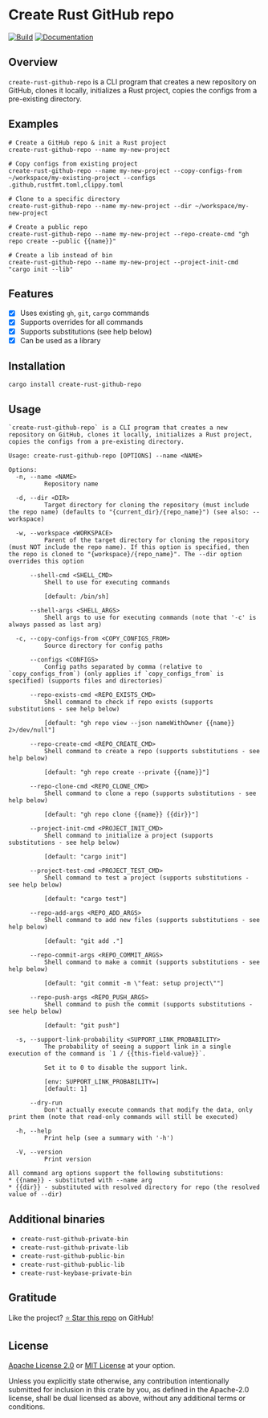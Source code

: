 <!-- DO NOT EDIT -->
<!-- This file is automatically generated by README.ts. -->
<!-- Edit README.ts if you want to make changes. -->

# Create Rust GitHub repo

[![Build](https://github.com/DenisGorbachev/create-rust-github-repo/actions/workflows/ci.yml/badge.svg)](https://github.com/DenisGorbachev/create-rust-github-repo)
[![Documentation](https://docs.rs/create-rust-github-repo/badge.svg)](https://docs.rs/create-rust-github-repo)

## Overview

`create-rust-github-repo` is a CLI program that creates a new repository on GitHub, clones it locally, initializes a Rust project, copies the configs from a pre-existing directory.

## Examples

```shell
# Create a GitHub repo & init a Rust project
create-rust-github-repo --name my-new-project

# Copy configs from existing project
create-rust-github-repo --name my-new-project --copy-configs-from ~/workspace/my-existing-project --configs .github,rustfmt.toml,clippy.toml

# Clone to a specific directory
create-rust-github-repo --name my-new-project --dir ~/workspace/my-new-project

# Create a public repo
create-rust-github-repo --name my-new-project --repo-create-cmd "gh repo create --public {{name}}"

# Create a lib instead of bin
create-rust-github-repo --name my-new-project --project-init-cmd "cargo init --lib"
```

## Features

* [x] Uses existing `gh`, `git`, `cargo` commands
* [x] Supports overrides for all commands
* [x] Supports substitutions (see help below)
* [x] Can be used as a library

## Installation

```shell
cargo install create-rust-github-repo
```

## Usage

```
`create-rust-github-repo` is a CLI program that creates a new repository on GitHub, clones it locally, initializes a Rust project, copies the configs from a pre-existing directory.

Usage: create-rust-github-repo [OPTIONS] --name <NAME>

Options:
  -n, --name <NAME>
          Repository name

  -d, --dir <DIR>
          Target directory for cloning the repository (must include the repo name) (defaults to "{current_dir}/{repo_name}") (see also: --workspace)

  -w, --workspace <WORKSPACE>
          Parent of the target directory for cloning the repository (must NOT include the repo name). If this option is specified, then the repo is cloned to "{workspace}/{repo_name}". The --dir option overrides this option

      --shell-cmd <SHELL_CMD>
          Shell to use for executing commands
          
          [default: /bin/sh]

      --shell-args <SHELL_ARGS>
          Shell args to use for executing commands (note that '-c' is always passed as last arg)

  -c, --copy-configs-from <COPY_CONFIGS_FROM>
          Source directory for config paths

      --configs <CONFIGS>
          Config paths separated by comma (relative to `copy_configs_from`) (only applies if `copy_configs_from` is specified) (supports files and directories)

      --repo-exists-cmd <REPO_EXISTS_CMD>
          Shell command to check if repo exists (supports substitutions - see help below)
          
          [default: "gh repo view --json nameWithOwner {{name}} 2>/dev/null"]

      --repo-create-cmd <REPO_CREATE_CMD>
          Shell command to create a repo (supports substitutions - see help below)
          
          [default: "gh repo create --private {{name}}"]

      --repo-clone-cmd <REPO_CLONE_CMD>
          Shell command to clone a repo (supports substitutions - see help below)
          
          [default: "gh repo clone {{name}} {{dir}}"]

      --project-init-cmd <PROJECT_INIT_CMD>
          Shell command to initialize a project (supports substitutions - see help below)
          
          [default: "cargo init"]

      --project-test-cmd <PROJECT_TEST_CMD>
          Shell command to test a project (supports substitutions - see help below)
          
          [default: "cargo test"]

      --repo-add-args <REPO_ADD_ARGS>
          Shell command to add new files (supports substitutions - see help below)
          
          [default: "git add ."]

      --repo-commit-args <REPO_COMMIT_ARGS>
          Shell command to make a commit (supports substitutions - see help below)
          
          [default: "git commit -m \"feat: setup project\""]

      --repo-push-args <REPO_PUSH_ARGS>
          Shell command to push the commit (supports substitutions - see help below)
          
          [default: "git push"]

  -s, --support-link-probability <SUPPORT_LINK_PROBABILITY>
          The probability of seeing a support link in a single execution of the command is `1 / {{this-field-value}}`.
          
          Set it to 0 to disable the support link.
          
          [env: SUPPORT_LINK_PROBABILITY=]
          [default: 1]

      --dry-run
          Don't actually execute commands that modify the data, only print them (note that read-only commands will still be executed)

  -h, --help
          Print help (see a summary with '-h')

  -V, --version
          Print version

All command arg options support the following substitutions:
* {{name}} - substituted with --name arg
* {{dir}} - substituted with resolved directory for repo (the resolved value of --dir)
```

## Additional binaries

* `create-rust-github-private-bin`
* `create-rust-github-private-lib`
* `create-rust-github-public-bin`
* `create-rust-github-public-lib`
* `create-rust-keybase-private-bin`

## Gratitude

Like the project? [⭐ Star this repo](https://github.com/DenisGorbachev/create-rust-github-repo) on GitHub!

## License

[Apache License 2.0](LICENSE-APACHE) or [MIT License](LICENSE-MIT) at your option.

Unless you explicitly state otherwise, any contribution intentionally submitted for inclusion in this crate by you, as defined in the Apache-2.0 license, shall be dual licensed as above, without any additional terms or conditions.
